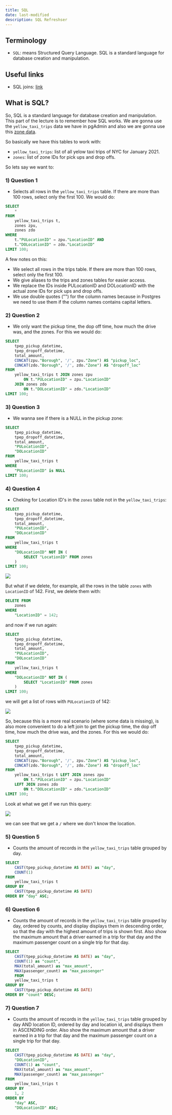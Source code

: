 ```yaml
---
title: SQL 
date: last-modified
description: SQL Refreshser
---
```


## Terminology

- `SQL`: means Structured Query Language. SQL is a standard language for database creation and manipulation. 

## Useful links

- SQL joins: [link](https://www.wikiwand.com/en/Join_(SQL))

## What is SQL?

So, SQL is a standard language for database creation and manipulation. This part of the lecture is to remember how SQL works. We are gonna use the `yellow_taxi_trips` data we have in pgAdmin and also we are gonna use this [zone data](https://s3.amazonaws.com/nyc-tlc/misc/taxi+_zone_lookup.csv).

So basically we have this tables to work with:

- `yellow_taxi_trips`: list of all yelow taxi trips of NYC for January 2021.
- `zones`: list of zone IDs for pick ups and drop offs.

So lets say we want to:

### 1) Question 1

- Selects all rows in the `yellow_taxi_trips` table. If there are more than 100 rows, select only the first 100. We would do:

```SQL
SELECT
    *
FROM
    yellow_taxi_trips t,
    zones zpu,
    zones zdo
WHERE
    t."PULocationID" = zpu."LocationID" AND
    t."DOLocationID" = zdo."LocationID"
LIMIT 100;
```
A few notes on this:

- We select all rows in the trips table. If there are more than 100 rows, select only the first 100.
- We give aliases to the trips and zones tables for easier access.
- We replace the IDs inside PULocationID and DOLocationID with the actual zone IDs for pick ups and drop offs.
- We use double quotes ("") for the column names because in Postgres we need to use them if the column names contains capital letters.

### 2) Question 2

- We only want the pickup time, the dop off time, how much the drive was, and the zones. For this we would do:

```SQL
SELECT
    tpep_pickup_datetime,
    tpep_dropoff_datetime,
    total_amount,
    CONCAT(zpu."Borough", '/', zpu."Zone") AS "pickup_loc",
    CONCAT(zdo."Borough", '/', zdo."Zone") AS "dropoff_loc"
FROM
    yellow_taxi_trips t JOIN zones zpu
        ON t."PULocationID" = zpu."LocationID"
    JOIN zones zdo
        ON t."DOLocationID" = zdo."LocationID"
LIMIT 100;
```

### 3) Question 3

- We wanna see if there is a NULL in the pickup zone:

```SQL
SELECT
    tpep_pickup_datetime,
    tpep_dropoff_datetime,
    total_amount,
    "PULocationID",
    "DOLocationID"
FROM
    yellow_taxi_trips t
WHERE
    "PULocationID" is NULL
LIMIT 100;
```

### 4) Question 4

- Cheking for Location ID's in the `zones` table not in the `yellow_taxi_trips`:

```SQL
SELECT
    tpep_pickup_datetime,
    tpep_dropoff_datetime,
    total_amount,
    "PULocationID",
    "DOLocationID"
FROM
    yellow_taxi_trips t
WHERE
    "DOLocationID" NOT IN (
        SELECT "LocationID" FROM zones
    )
LIMIT 100;
```

![](../week-01/imgs/no-nan.png)

But what if we delete, for example, all the rows in the table `zones` with `LocationID` of 142. First, we delete them with:

```SQL
DELETE FROM 
    zones 
WHERE 
    "LocationID" = 142;
```

and now if we run again:

```SQL
SELECT
    tpep_pickup_datetime,
    tpep_dropoff_datetime,
    total_amount,
    "PULocationID",
    "DOLocationID"
FROM
    yellow_taxi_trips t
WHERE
    "DOLocationID" NOT IN (
        SELECT "LocationID" FROM zones
    )
LIMIT 100;
```

we will get a list of rows with `PULocationID` of 142: 

![](../week-01/imgs/142-nan.png)

So, because this is a more real scenario (where some data is missing), is also more convenient to do a left join to get the pickup time, the dop off time, how much the drive was, and the zones. For this we would do:

```SQL
SELECT
    tpep_pickup_datetime,
    tpep_dropoff_datetime,
    total_amount,
    CONCAT(zpu."Borough", '/', zpu."Zone") AS "pickup_loc",
    CONCAT(zdo."Borough", '/', zdo."Zone") AS "dropoff_loc"
FROM
    yellow_taxi_trips t LEFT JOIN zones zpu
        ON t."PULocationID" = zpu."LocationID"
    LEFT JOIN zones zdo
        ON t."DOLocationID" = zdo."LocationID"
LIMIT 100;
```

Look at what we get if we run this query:

![](../week-01/imgs/left-join.png)

we can see that we get a `/` where we don't know the location.

### 5) Question 5

- Counts the amount of records in the `yellow_taxi_trips` table grouped by day.

```SQL
SELECT
    CAST(tpep_pickup_datetime AS DATE) as "day",
    COUNT(1)
FROM
    yellow_taxi_trips t
GROUP BY
    CAST(tpep_pickup_datetime AS DATE)
ORDER BY "day" ASC;
```

### 6) Question 6

- Counts the amount of records in the `yellow_taxi_trips` table grouped by day, ordered by counts, and display displays them in descending order, so that the day with the highest amount of trips is shown first. Also show the maximum amount that a driver earned in a trip for that day and the maximum passenger count on a single trip for that day.

```SQL
SELECT
    CAST(tpep_pickup_datetime AS DATE) as "day",
    COUNT(1) as "count",
    MAX(total_amount) as "max_amount",
    MAX(passenger_count) as "max_passenger"
	FROM
    yellow_taxi_trips t
GROUP BY
    CAST(tpep_pickup_datetime AS DATE)
ORDER BY "count" DESC;
```

### 7)  Question 7

- Counts the amount of records in the `yellow_taxi_trips` table grouped by day AND location ID, ordered by day and location id, and displays them in ASCENDING order. Also show the maximum amount that a driver earned in a trip for that day and the maximum passenger count on a single trip for that day. 

```SQL
SELECT
    CAST(tpep_pickup_datetime AS DATE) as "day",
    "DOLocationID",
    COUNT(1) as "count",
    MAX(total_amount) as "max_amount",
    MAX(passenger_count) as "max_passenger"
FROM
    yellow_taxi_trips t
GROUP BY
    1, 2
ORDER BY
    "day" ASC,
    "DOLocationID" ASC;
```